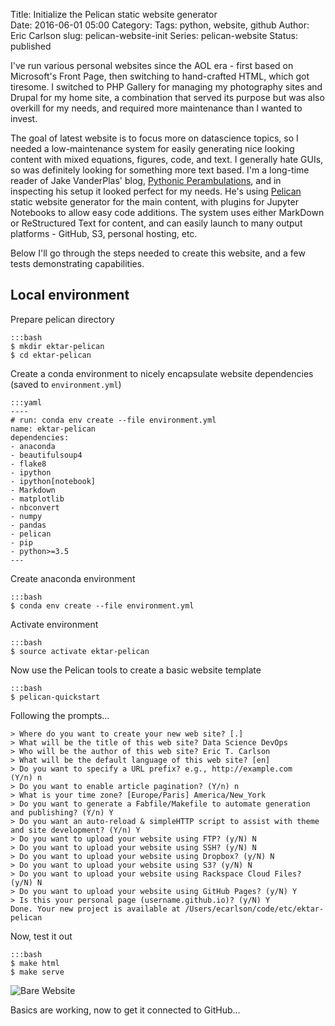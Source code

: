 Title: Initialize the Pelican static website generator  
Date: 2016-06-01 05:00
Category: 
Tags: python, website, github
Author: Eric Carlson
slug: pelican-website-init
Series: pelican-website
Status: published

I've run various personal websites since the AOL era - first based on Microsoft's Front Page, then
switching to hand-crafted HTML, which got tiresome.  I switched to PHP Gallery for managing my 
photography sites and Drupal for my home site, a combination that served its purpose but was also
overkill for my needs, and required more maintenance than I wanted to invest.  

The goal of latest website is to focus more on datascience topics, so I needed a low-maintenance
system for easily generating nice looking content with mixed equations, figures, code, and text.
I generally hate GUIs, so was definitely looking for something more text based.  I'm a long-time
reader of Jake VanderPlas' blog, [Pythonic Perambulations](https://jakevdp.github.io/), and in
inspecting his setup it looked perfect for my needs.  He's using [Pelican](http://docs.getpelican.com/en/stable/index.html)
static website generator for the main content, with plugins for Jupyter Notebooks to allow easy
code additions.  The system uses either MarkDown or ReStructured Text for content, and can easily
launch to many output platforms - GitHub, S3, personal hosting, etc.

Below I'll go through the steps needed to create this website, and a few tests demonstrating 
capabilities.

## Local environment

Prepare pelican directory

	:::bash
	$ mkdir ektar-pelican
	$ cd ektar-pelican

Create a conda environment to nicely encapsulate website dependencies (saved to `environment.yml`)

	:::yaml
	----
	# run: conda env create --file environment.yml
	name: ektar-pelican
	dependencies:
	- anaconda
	- beautifulsoup4
	- flake8
	- ipython
	- ipython[notebook]
	- Markdown
	- matplotlib
	- nbconvert
	- numpy
	- pandas
	- pelican
	- pip
	- python>=3.5
	---

Create anaconda environment

	:::bash
	$ conda env create --file environment.yml

Activate environment

	:::bash
	$ source activate ektar-pelican

Now use the Pelican tools to create a basic website template

	:::bash
	$ pelican-quickstart

Following the prompts...

	> Where do you want to create your new web site? [.]
	> What will be the title of this web site? Data Science DevOps
	> Who will be the author of this web site? Eric T. Carlson
	> What will be the default language of this web site? [en]
	> Do you want to specify a URL prefix? e.g., http://example.com   (Y/n) n
	> Do you want to enable article pagination? (Y/n) n
	> What is your time zone? [Europe/Paris] America/New_York
	> Do you want to generate a Fabfile/Makefile to automate generation and publishing? (Y/n) Y
	> Do you want an auto-reload & simpleHTTP script to assist with theme and site development? (Y/n) Y
	> Do you want to upload your website using FTP? (y/N) N
	> Do you want to upload your website using SSH? (y/N) N
	> Do you want to upload your website using Dropbox? (y/N) N
	> Do you want to upload your website using S3? (y/N) N
	> Do you want to upload your website using Rackspace Cloud Files? (y/N) N
	> Do you want to upload your website using GitHub Pages? (y/N) Y
	> Is this your personal page (username.github.io)? (y/N) Y
	Done. Your new project is available at /Users/ecarlson/code/etc/ektar-pelican

Now, test it out

	:::bash
	$ make html
	$ make serve

![Bare Website]({static}/images/161201_pelican_setup/bare-website.png)

Basics are working, now to get it connected to GitHub...
